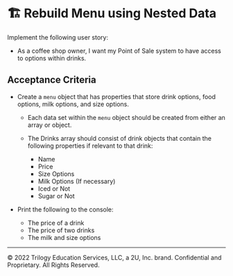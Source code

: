 # 🏗️ Rebuild Menu using Nested Data

Implement the following user story:

* As a coffee shop owner, I want my Point of Sale system to have access to options within drinks.

## Acceptance Criteria 

* Create a `menu` object that has properties that store drink options, food options, milk options, and size options. 
  
  * Each data set within the `menu` object should be created from either an array or object.
  
  * The Drinks array should consist of drink objects that contain the following properties if relevant to that drink:
  
    * Name
    * Price
    * Size Options
    * Milk Options (If necessary)
    * Iced or Not
    * Sugar or Not

* Print the following to the console:
  
  * The price of a drink
  * The price of two drinks
  * The milk and size options

---

© 2022 Trilogy Education Services, LLC, a 2U, Inc. brand. Confidential and Proprietary. All Rights Reserved.
